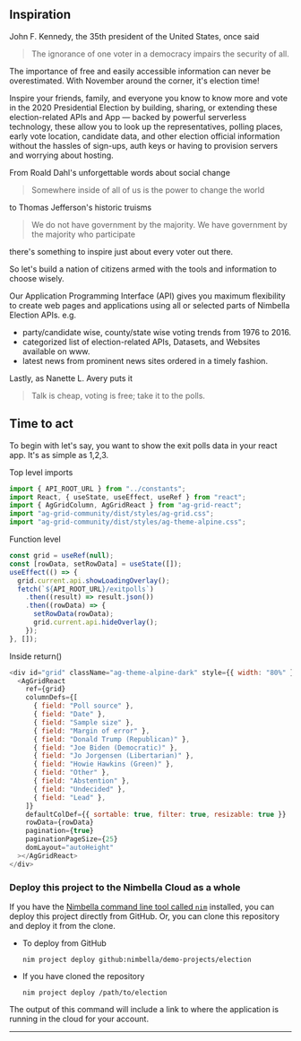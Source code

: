 ## Inspiration

John F. Kennedy, the 35th president of the United States, once said

> The ignorance of one voter in a democracy impairs the security of all.

The importance of free and easily accessible information can never be overestimated. With November around the corner, it's election time!

Inspire your friends, family, and everyone you know to know more and vote in the 2020 Presidential Election by building, sharing, or extending these election-related APIs and App — backed by powerful serverless technology, these allow you to look up the representatives, polling places, early vote location, candidate data, and other election official information without the hassles of sign-ups, auth keys or having to provision servers and worrying about hosting.

From Roald Dahl's unforgettable words about social change

> Somewhere inside of all of us is the power to change the world

to Thomas Jefferson's historic truisms

> We do not have government by the majority. We have government by the majority who participate

there's something to inspire just about every voter out there.

So let's build a nation of citizens armed with the tools and information to choose wisely.

Our Application Programming Interface (API) gives you maximum flexibility to create web pages and applications using all or selected parts of Nimbella Election APIs.
e.g.

- party/candidate wise, county/state wise voting trends from 1976 to 2016.
- categorized list of election-related APIs, Datasets, and Websites available on www.
- latest news from prominent news sites ordered in a timely fashion.

Lastly, as Nanette L. Avery puts it

> Talk is cheap, voting is free; take it to the polls.

## Time to act
To begin with let's say, you want to show the exit polls data in your react app. It's as simple as 1,2,3.

Top level imports
```js
import { API_ROOT_URL } from "../constants";
import React, { useState, useEffect, useRef } from "react";
import { AgGridColumn, AgGridReact } from "ag-grid-react";
import "ag-grid-community/dist/styles/ag-grid.css";
import "ag-grid-community/dist/styles/ag-theme-alpine.css";
```

Function level
```js
const grid = useRef(null);
const [rowData, setRowData] = useState([]);
useEffect(() => {
  grid.current.api.showLoadingOverlay();
  fetch(`${API_ROOT_URL}/exitpolls`)
    .then((result) => result.json())
    .then((rowData) => {
      setRowData(rowData);
      grid.current.api.hideOverlay();
    });
}, []);
```

Inside return()
```js
<div id="grid" className="ag-theme-alpine-dark" style={{ width: "80%" }}>
  <AgGridReact
    ref={grid}
    columnDefs={[
      { field: "Poll source" },
      { field: "Date" },
      { field: "Sample size" },
      { field: "Margin of error" },
      { field: "Donald Trump (Republican)" },
      { field: "Joe Biden (Democratic)" },
      { field: "Jo Jorgensen (Libertarian)" },
      { field: "Howie Hawkins (Green)" },
      { field: "Other" },
      { field: "Abstention" },
      { field: "Undecided" },
      { field: "Lead" },
    ]}
    defaultColDef={{ sortable: true, filter: true, resizable: true }}
    rowData={rowData}
    pagination={true}
    paginationPageSize={25}
    domLayout="autoHeight"
  ></AgGridReact>
</div>
```

### Deploy this project to the Nimbella Cloud as a whole

If you have the [Nimbella command line tool called `nim`](https://nimbella.io/downloads/nim/nim.html#install-the-nimbella-command-line-tool-nim) installed, you can deploy this project directly from GitHub. Or, you can clone this repository and deploy it from the clone.

- To deploy from GitHub

  `nim project deploy github:nimbella/demo-projects/election`

- If you have cloned the repository

  `nim project deploy /path/to/election`

The output of this command will include a link to where the application is running in the cloud for your account.

---
